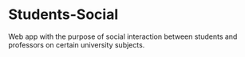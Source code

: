 # Students-Social
Web app with the purpose of social interaction between students and professors on certain university subjects.
